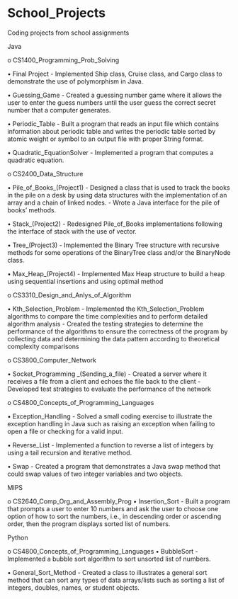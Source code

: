 # School_Projects

Coding projects from school assignments

Java

o CS1400_Programming_Prob_Solving

• Final Project 
	- Implemented Ship class, Cruise class, and Cargo class to demonstrate the use of polymorphism in Java. 

• Guessing_Game
	- Created a guessing number game where it allows the user to enter the guess numbers until the user guess the correct secret number that a computer generates.

• Periodic_Table
	- Built a program that reads an input file which contains information about periodic table and writes the periodic table sorted by atomic weight or symbol to an output file with proper String format.

• Quadratic_EquationSolver
	- Implemented a program that computes a quadratic equation.


o CS2400_Data_Structure

• Pile_of_Books_(Project1)
	- Designed a class that is used to track the books in the pile on a desk by using data structures with the implementation of an array and a chain of linked nodes. 
	- Wrote a Java interface for the pile of books’ methods.

• Stack_(Project2)
	- Redesigned Pile_of_Books implementations following the interface of stack with the use of vector.

• Tree_(Project3)
	- Implemented the Binary Tree structure with recursive methods for some operations of the BinaryTree class and/or the BinaryNode class.

• Max_Heap_(Project4)
	- Implemented Max Heap structure to build a heap using sequential insertions and using optimal method
	
o CS3310_Design_and_Anlys_of_Algorithm

• Kth_Selection_Problem
	- Implemented the Kth_Selection_Problem algorithms to compare the time complexities and to perform detailed algorithm analysis 
	- Created the testing strategies to determine the performance of the algorithms to ensure the correctness of the program by collecting data and determining the data pattern according to theoretical complexity comparisons 

o CS3800_Computer_Network

• Socket_Programming _(Sending_a_file)
	- Created a server where it receives a file from a client and echoes the file back to the client 
	- Developed test strategies to evaluate the performance of the network 

o CS4800_Concepts_of_Programming_Languages

• Exception_Handling
	- Solved a small coding exercise to illustrate the exception handling in Java such as raising an exception when failing to open a file or checking for a valid input. 

• Reverse_List
	- Implemented a function to reverse a list of integers by using a tail recursion and iterative method. 

• Swap
	- Created a program that demonstrates a Java swap method that could swap values of two integer variables and two objects.  

MIPS

o CS2640_Comp_Org_and_Assembly_Prog
• Insertion_Sort
	- Built a program that prompts a user to enter 10 numbers and ask the user to choose one option of how to sort the numbers, i.e., in descending order or ascending order, then the program displays sorted list of numbers. 

Python

o CS4800_Concepts_of_Programming_Languages
• BubbleSort
	- Implemented a bubble sort algorithm to sort unsorted list of numbers.

• General_Sort_Method
	- Created a class to illustrates a general sort method that can sort any types of data arrays/lists such as sorting a list of integers, doubles, names, or student objects. 

